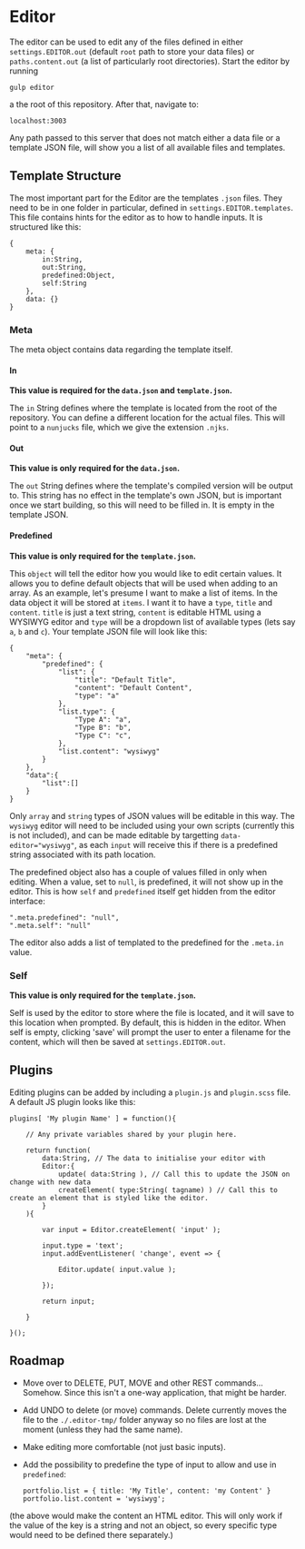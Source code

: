# Editor

The editor can be used to edit any of the files defined in either `settings.EDITOR.out` (default `root` path to store your data files) or `paths.content.out` (a list of particularly root directories). Start the editor by running

	gulp editor

a the root of this repository. After that, navigate to:

	localhost:3003

Any path passed to this server that does not match either a data file or a template JSON file, will show you a list of all available files and templates.

## Template Structure

The most important part for the Editor are the templates `.json` files. They need to be in one folder in particular, defined in `settings.EDITOR.templates`. This file contains hints for the editor as to how to handle inputs. It is structured like this:

	{
		meta: {
			in:String,
			out:String,
			predefined:Object,
			self:String
		},
		data: {}
	}

### Meta

The meta object contains data regarding the template itself.

#### In

**This value is required for the `data.json` and `template.json`.**

The `in` String defines where the template is located from the root of the repository. You can define a different location for the actual files. This will point to a `nunjucks` file, which we give the extension `.njks`.

#### Out

**This value is only required for the `data.json`.**

The `out` String defines where the template's compiled version will be output to. This string has no effect in the template's own JSON, but is important once we start building, so this will need to be filled in. It is empty in the template JSON.

#### Predefined

**This value is only required for the `template.json`.**

This `object` will tell the editor how you would like to edit certain values. It allows you to define default objects that will be used when adding to an array. As an example, let's presume I want to make a list of items. In the data object it will be stored at `items`. I want it to have a `type`, `title` and `content`. `title` is just a text string, `content` is editable HTML using a WYSIWYG editor and `type` will be a dropdown list of available types (lets say `a`, `b` and `c`). Your template JSON file will look like this:
	
	{
		"meta": {
			"predefined": {
				"list": {
					"title": "Default Title",
					"content": "Default Content",
					"type": "a"
				},
				"list.type": {
					"Type A": "a",
					"Type B": "b",
					"Type C": "c",
				},
				"list.content": "wysiwyg"
			}
		},
		"data":{
			"list":[]
		}
	}

Only `array` and `string` types of JSON values will be editable in this way. The `wysiwyg` editor will need to be included using your own scripts (currently this is not included), and can be made editable by targetting `data-editor="wysiwyg"`, as each `input` will receive this if there is a predefined string associated with its path location.

The predefined object also has a couple of values filled in only when editing. When a value, set to `null`, is predefined, it will not show up in the editor. This is how `self` and `predefined` itself get hidden from the editor interface:

	".meta.predefined": "null",
	".meta.self": "null"

The editor also adds a list of templated to the predefined for the `.meta.in` value.

### Self

**This value is only required for the `template.json`.**

Self is used by the editor to store where the file is located, and it will save to this location when prompted. By default, this is hidden in the editor. When self is empty, clicking 'save' will prompt the user to enter a filename for the content, which will then be saved at `settings.EDITOR.out`.

## Plugins

Editing plugins can be added by including a `plugin.js` and `plugin.scss` file. A default JS plugin looks like this:

	plugins[ 'My plugin Name' ] = function(){
		
		// Any private variables shared by your plugin here.
		
		return function(
			data:String, // The data to initialise your editor with
			Editor:{
				update( data:String ), // Call this to update the JSON on change with new data
				createElement( type:String( tagname) ) // Call this to create an element that is styled like the editor.
			}
		){
	
			var input = Editor.createElement( 'input' );
		
			input.type = 'text';
			input.addEventListener( 'change', event => {
		
				Editor.update( input.value );
		
			});
	
			return input;
	
		}
	
	}();

## Roadmap

- Move over to DELETE, PUT, MOVE and other REST commands... Somehow. Since this isn't a one-way application, that might be harder.
- Add UNDO to delete (or move) commands. Delete currently moves the file to the `./.editor-tmp/` folder anyway so no files are lost at the moment (unless they had the same name).
- Make editing more comfortable (not just basic inputs).
- Add the possibility to predefine the type of input to allow and use in `predefined`:


	`portfolio.list = { title: 'My Title', content: 'my Content' }`
	`portfolio.list.content = 'wysiwyg';`


(the above would make the content an HTML editor. This will only work if the value of the key is a string and not an object, so every specific type would need to be defined there separately.)